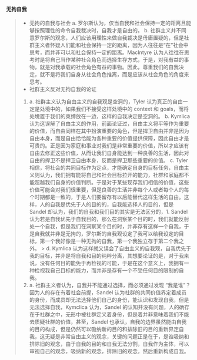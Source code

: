 #### 无拘自我

> * 无拘的自我与社会
>a. 罗尔斯认为，仅当自我和社会保持一定的距离且能够按照理性的命令自我裁决时，自我才是自由的。
>b. 社群主义并不同意罗尔斯的观念，人们应该用理性来做自我裁决是毋庸置疑的，但是社群主义者怀疑人们能和社会保持一定的距离，因为人往往是“在”社会中思考，而并非可以和社会保持一定的距离。MacIntyre 认为人往往在思考时是将自己当作某种社会角色而选择生存方式，于是，对我有益的事物，就是对我承载的社会角色有益的事物。因此，尊重我们的自我决定，就不是将我们自身从社会角色推离，而是应该从社会角色的角度来思考。
> * 社群主义反对无拘自我的论证
> 1. a. 社群主义认为自由主义的自我观是空洞的，Tyler 认为真正的自由一定是处境中的，如果我们不接受这样处境中的 context 和 goals，而将处境置于我们的束缚放在一边，这样的自我决定是空洞的。
> b. Kymlica 认为这误解了自由主义的作用，前面论证过，自由主义将平等作为重要的价值，而自由同样在其中扮演重要的角色，但是捍卫自由并非是因为自由本身，而是自由恰恰能为各种重要的价值提供保障，因此自由才是可贵的。正是因为家庭和事业对我们是非常重要的价值，所以才应该有自由去修正这些价值，从而让我们自身能达到一种良善的生活，因此对自由的捍卫不是捍卫自由本身，反而是捍卫那些重要的价值。
> c. Tyler 相信，将社会的共同目标作为定点，才能确定自身的目标任务，自由主义则认为，我们拥有能将自己和社会目标拉开的能力，社群和家庭都不能超越我们自身的价值判断。于是对于某些现存我们相信的价值，这些价值可能会对我们很重要，但是良善的生活并非每个人或者每个人的每个时期都是一致的，于是人们要留存有以后能替代这样生活的自由。这样，人的自我是优先于人的目的的，自我能选择人的目的，但是 Sandel 却认为，我们的自我和我们目的其实是无法区分的，1. Sandel 认为若是自我优先于自我目的，那么在洞察某个目的时，我们就能反射处一个自我，但是我们在洞察某个目的时，并非存有这样一个自我，于是自我就并非是无拘的，罗尔斯的自我观设定了我可以给我设定的目标，第一个我好像是一种无拘的自我，第一个我独立存于第二个我之外。      > d. Kymlica 认为这样就又误会了自由主义的自我观，自我优先于我的目标，并非是将自我和目的纯粹分离，其想要论证的是，对于我来说，没有任何目的能免于再检视的可能，于是在这个意义上，我拥有一种检视我自己目标的能力，而并非是存有一个不受任何目的限制的自我。
> 2. a. 社群主义者认为，自我并不能通过选择，而必须通过发现 “我是谁”？因为人的存在有着社会前提，Sandel 认为社群的共同价值界定着成员的身份，而成员却无法选择他们自己的身份，能认识和发现自我，但是无法选择自我，Kymclica 认为，Sandel 的认知并没有问题，人的确存在于社群之中，无形中被社群定义着身份，但是着并非意味着我们不能去质疑社群的价值，甚至，Sandel 也承认，自我的边界虽然能由自我的目的构成，但是仍然可以吸纳新的目的和排除旧的目的重新界定自我，这无疑是非常自由主义的观念，关键的问题正是在于，是谁吸纳和排除旧的观念，由于自我的目的和自我无法分割，自我作为主体，可以审视自己的观念，吸纳新的观念，排除旧的观念，然后重新构成自我。

